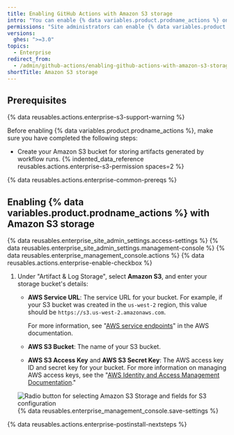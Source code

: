 ```yaml
---
title: Enabling GitHub Actions with Amazon S3 storage
intro: "You can enable {% data variables.product.prodname_actions %} on {% data variables.product.prodname_ghe_server %} and use Amazon S3 storage to store artifacts generated by workflow runs."
permissions: "Site administrators can enable {% data variables.product.prodname_actions %} and configure enterprise settings."
versions:
  ghes: ">=3.0"
topics:
  - Enterprise
redirect_from:
  - /admin/github-actions/enabling-github-actions-with-amazon-s3-storage
shortTitle: Amazon S3 storage
---
```


## Prerequisites

{% data reusables.actions.enterprise-s3-support-warning %}

Before enabling {% data variables.product.prodname_actions %}, make sure you have completed the following steps:

- Create your Amazon S3 bucket for storing artifacts generated by workflow runs. {% indented_data_reference reusables.actions.enterprise-s3-permission spaces=2 %}

{% data reusables.actions.enterprise-common-prereqs %}

## Enabling {% data variables.product.prodname_actions %} with Amazon S3 storage

{% data reusables.enterprise_site_admin_settings.access-settings %}
{% data reusables.enterprise_site_admin_settings.management-console %}
{% data reusables.enterprise_management_console.actions %}
{% data reusables.actions.enterprise-enable-checkbox %}

1. Under "Artifact & Log Storage", select **Amazon S3**, and enter your storage bucket's details:

   - **AWS Service URL**: The service URL for your bucket. For example, if your S3 bucket was created in the `us-west-2` region, this value should be `https://s3.us-west-2.amazonaws.com`.

     For more information, see "[AWS service endpoints](https://docs.aws.amazon.com/general/latest/gr/rande.html)" in the AWS documentation.

   - **AWS S3 Bucket**: The name of your S3 bucket.
   - **AWS S3 Access Key** and **AWS S3 Secret Key**: The AWS access key ID and secret key for your bucket. For more information on managing AWS access keys, see the "[AWS Identity and Access Management Documentation](https://docs.aws.amazon.com/iam/index.html)."

   ![Radio button for selecting Amazon S3 Storage and fields for S3 configuration](/assets/images/enterprise/management-console/actions-aws-s3-storage.png)
   {% data reusables.enterprise_management_console.save-settings %}

{% data reusables.actions.enterprise-postinstall-nextsteps %}
